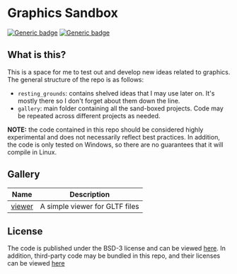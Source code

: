 # Graphics Sandbox

[![Generic badge](https://img.shields.io/badge/License-BSD3-blue)](LICENSE)
[![Generic badge](https://img.shields.io/badge/Language-C++20-red.svg)](https://en.wikipedia.org/wiki/C%2B%2B17)

## What is this?

This is a space for me to test out and develop new ideas related to graphics. The general
structure of the repo is as follows:

* `resting_grounds`: contains shelved ideas that I may use later on. It's mostly there so
  I don't forget about them down the line.
* `gallery`: main folder containing all the sand-boxed projects. Code may be repeated
  across different projects as needed.

**NOTE:** the code contained in this repo should be considered highly experimental and
does not necessarily reflect best practices. In addition, the code is only tested on
Windows, so there are no guarantees that it will compile in Linux.

## Gallery

| Name | Description |
|------|-------------|
| [viewer](https://github.com/marovira/gfx_sandbox/tree/master/gallery/viewer) | A simple viewer for GLTF files |

## License

The code is published under the BSD-3 license and can be viewed
[here](https://github.com/marovira/gfx_sandbox/blob/master/LICENSE). In addition,
third-party code may be bundled in this repo, and their licenses can be viewed
[here](https://github.com/marovira/gfx_sandbox/blob/master/LICENSE-3RD-PARTY)
